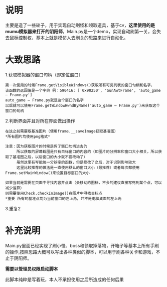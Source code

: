 说明
====
主要是造了一些轮子，用于实现自动刷怪和领取道具，基于cv，**这里使用的是mumu模拟器来打开的阴阳师**，Main.py是一个demo，实现自动刷第一关，会失去鼠标控制权，基本上就是模仿人去刷关的思路来进行自动化。

大致思路
====
1.获取模拟器的窗口句柄（即定位窗口）
 
    第一次使用的时候Frame.getVisibleWindows()获取所有可见列表的窗口句柄和名字，
    该函数的返回值是一个字典 例：590416: ['0x90250', 'SunAwtFrame', 'auto_game – Frame.py']
    auto_game – Frame.py就是这个窗口的名字
    以后就可以使用Frame.getWindowHwndByName('auto_game – Frame.py')来获取这个窗口的句柄
2.判断界面并且对所在界面做出操作

    在这之前需要取基准图片（使用frame.__saveImage获取基准图）
    *所有图片均使用png格式*

    注意：因为获取图片的时候是传了窗口句柄进去的
         所以获取的屏幕截图是只有目标窗口的内容的（即图片的分辨率和窗口大小相关，所以获取了基准图之后，以后窗口的大小就不要改动了）
         虽然这里有写能统一分辨率的函数，但是修改了之后，对于识别影响较大
         这里比较推荐的做法是一直使用默认的窗口大小（最推荐）或者每次都使用Frame.setMainWindow()来设置目标窗口的大小
    
    如果当前是需要在页面中寻找内容并点击（会移动的图标，不会的建议直接写死到某个点，可以减少运算）
    则需要使用Check.checkInImage()在图片中寻找目标点
    *重要 所有的基准点均为当前窗口的左上角，并不是电脑桌面的左上角
3.重复2

补充说明
====
Main.py里面已经实现了刷小怪、boss和领取掉落物，开箱子等基本上所有手刷的操作,按照思路大概可以写出各种类似的脚本，可以用于刷各种关卡和游戏，不止于阴阳师。

**需要以管理员权限启动脚本**

此脚本纯粹是写着玩，本人不承担使用之后所造成的任何后果

